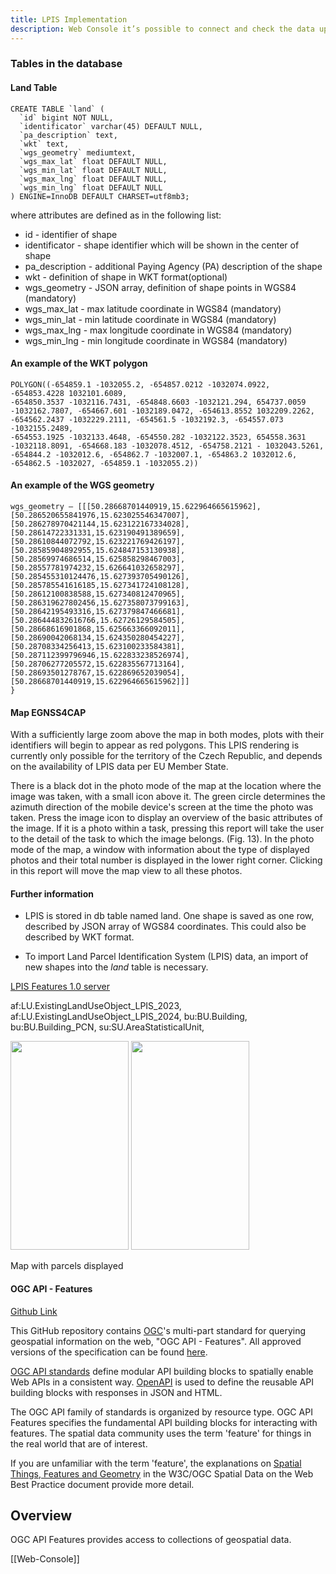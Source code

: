 ```yaml
---
title: LPIS Implementation
description: Web Console it’s possible to connect and check the data uploaded from the smartphone (Android and iOS).
---
```

### Tables in the database

#### Land Table
```
CREATE TABLE `land` (
  `id` bigint NOT NULL,
  `identificator` varchar(45) DEFAULT NULL,
  `pa_description` text,
  `wkt` text,
  `wgs_geometry` mediumtext,
  `wgs_max_lat` float DEFAULT NULL,
  `wgs_min_lat` float DEFAULT NULL,
  `wgs_max_lng` float DEFAULT NULL,
  `wgs_min_lng` float DEFAULT NULL
) ENGINE=InnoDB DEFAULT CHARSET=utf8mb3;
```
where attributes are defined as in the following list:

* id - identifier of shape
* identificator - shape identifier which will be shown in the center of shape
* pa_description - additional Paying Agency (PA) description of the shape
* wkt - definition of shape in WKT format(optional)
* wgs_geometry - JSON array, definition of shape points in WGS84 (mandatory)
* wgs_max_lat - max latitude coordinate in WGS84 (mandatory)
* wgs_min_lat - min latitude coordinate in WGS84 (mandatory)
* wgs_max_lng - max longitude coordinate in WGS84 (mandatory)
* wgs_min_lng - min longitude coordinate in WGS84 (mandatory)

#### An example of the WKT polygon
```
POLYGON((-654859.1 -1032055.2, -654857.0212 -1032074.0922, -654853.4228 1032101.6089,
-654850.3537 -1032116.7431, -654848.6603 -1032121.294, 654737.0059
-1032162.7807, -654667.601 -1032189.0472, -654613.8552 1032209.2262,
-654562.2437 -1032229.2111, -654561.5 -1032192.3, -654557.073
-1032155.2489,
-654553.1925 -1032133.4648, -654550.282 -1032122.3523, 654558.3631
-1032118.8091, -654668.183 -1032078.4512, -654758.2121 - 1032043.5261, -654844.2 -1032012.6, -654862.7 -1032007.1, -654863.2 1032012.6,
-654862.5 -1032027, -654859.1 -1032055.2))
```

#### An example of the WGS geometry

```
wgs_geometry – [[[50.28668701440919,15.622964665615962],
[50.286520655841976,15.623025546347007],
[50.286278970421144,15.623122167334028],
[50.28614722331331,15.623190491389659],
[50.28610844072792,15.623221769426197],
[50.28585904892955,15.624847153130938],
[50.28569974686514,15.625858298467003],
[50.28557781974232,15.626641032658297],
[50.285455310124476,15.627393705490126],
[50.285785541616185,15.627341724108128],
[50.28612100838588,15.627340812470965],
[50.286319627802456,15.627358073799163],
[50.28642195493316,15.627379847466681],
[50.286444832616766,15.62726129584505],
[50.28668616901868,15.625663366092011],
[50.28690042068134,15.624350280454227],
[50.28708334256413,15.623100233584381],
[50.287112399796946,15.622833238526974],
[50.28706277205572,15.622835567713164],
[50.28693501278767,15.622869652039054],
[50.28668701440919,15.622964665615962]]]
}
```
#### Map EGNSS4CAP
With a sufficiently large zoom above the map in both modes, plots with their identifiers will begin to appear as red polygons. This LPIS rendering is currently only possible for the territory of the Czech Republic, and depends on the availability of LPIS data per EU Member State.

There is a black dot in the photo mode of the map at the location where the image was taken, with a small icon above it. The green circle determines the azimuth direction of the mobile device's screen at the time the photo was taken. Press the image icon to display an overview of the basic attributes of the image. If it is a photo within a task, pressing this report will take the user to the detail of the task to which the image belongs. (Fig. 13). In the photo mode of the map, a window with information about the type of displayed photos and their total number is displayed in the lower right corner. Clicking in this report will move the map view to all these photos.
#### Further information

* LPIS is stored in db table named land. One shape is saved as one row, described by JSON array of WGS84 coordinates. This could also be described by WKT format.

* To import Land Parcel Identification System (LPIS) data, an import of new shapes into the *land* table is necessary.

[LPIS Features 1.0 server](https://wms.inspire.geoportail.lu/geoserver/ogc/features/v1/openapi?f=text%2Fhtml#/Data/getFeature)

af:LU.ExistingLandUseObject_LPIS_2023, af:LU.ExistingLandUseObject_LPIS_2024, bu:BU.Building, bu:BU.Building_PCN, su:SU.AreaStatisticalUnit,

<img src="/media/media_lpis-map-01.jpg" width="189" height="334" />

<img src="/media/media_lpis-map-02.jpg" width="189" height="334" />

Map with parcels displayed

#### OGC API - Features
[Github Link](https://github.com/opengeospatial/ogcapi-features)

This GitHub repository contains [OGC](https://www.ogc.org)'s
multi-part standard for querying geospatial information on the web, "OGC API - Features".
All approved versions of the specification can be found [here](https://www.opengeospatial.org/standards/ogcapi-features).

[OGC API standards](https://ogcapi.ogc.org/) define modular API building blocks to spatially enable Web APIs
in a consistent way. [OpenAPI](https://openapis.org) is used to define the reusable
API building blocks with responses in JSON and HTML.

The OGC API family of standards is organized by resource type. OGC API Features
specifies the fundamental API building blocks for interacting with features.
The spatial data community uses the term 'feature' for things in the real world
that are of interest.

If you are unfamiliar with the term 'feature', the explanations on
[Spatial Things, Features and Geometry](https://www.w3.org/TR/sdw-bp/#spatial-things-features-and-geometry)
in the W3C/OGC Spatial Data on the Web Best Practice document provide more detail.

## Overview

OGC API Features provides access to collections of geospatial data.





[[Web-Console]]